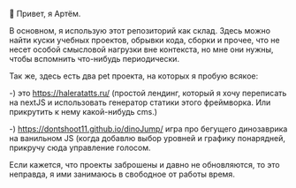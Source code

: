👋 Привет, я Артём. 

В основном, я использую этот репозиторий как склад. Здесь можно найти куски учебных проектов, обрывки кода, сборки и прочее, что не несет особой смысловой нагрузки вне контекста, но мне они нужны, чтобы вспомнить что-нибудь периодически.

Так же, здесь есть два pet проекта, на которых я пробую всякое:

-) это https://haleratatts.ru/ (простой лендинг, который я хочу переписать на nextJS и использовать генератор статики этого фреймворка. Или прикрутить к нему какой-нибудь cms.) 

-) https://dontshoot11.github.io/dinoJump/ игра про бегущего динозаврика на ванильном JS (когда добавлю выбор уровней и графику понарядней, прикручу сюда управление голосом.

Если кажется, что проекты заброшены и давно не обновляются, то это неправда, я ими занимаюсь в свободное от работы время.
